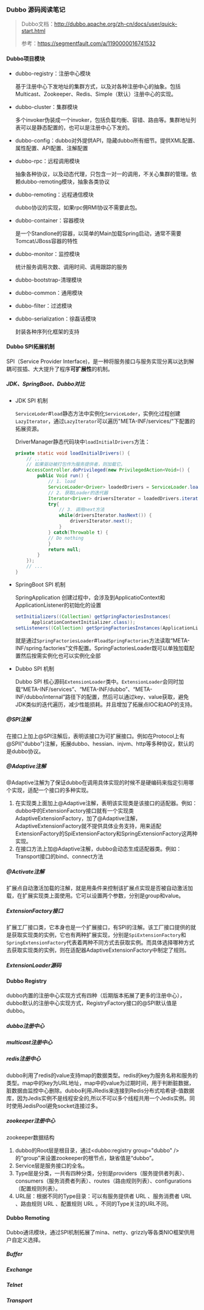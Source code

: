 ###  Dubbo 源码阅读笔记

> Dubbo文档：http://dubbo.apache.org/zh-cn/docs/user/quick-start.html
>
> 参考：https://segmentfault.com/a/1190000016741532

#### Dubbo项目模块

- dubbo-registry：注册中心模块

  基于注册中心下发地址的集群方式，以及对各种注册中心的抽象。包括Multicast、Zookeeper、Redis、Simple（默认）注册中心的实现。

- dubbo-cluster：集群模块

  多个invoker伪装成一个invoker，包括负载均衡、容错、路由等。集群地址列表可以是静态配置的，也可以是注册中心下发的。

- dubbo-config：dubbo对外提供API，隐藏dubbo所有细节。提供XML配置、属性配置、API配置、注解配置

- dubbo-rpc：远程调用模块

  抽象各种协议，以及动态代理，只包含一对一的调用，不关心集群的管理。依赖dubbo-remoting模块，抽象各类协议

- dubbo-remoting：远程通信模块

  dubbo协议的实现，如果rpc佣RMI协议不需要此包。

- dubbo-container：容器模块

  是一个Standlone的容器，以简单的Main加载Spring启动，通常不需要Tomcat/JBoss容器的特性

- dubbo-monitor：监控模块

  统计服务调用次数、调用时间、调用跟踪的服务

- dubbo-bootstrap-清理模块

- dubbo-common：通用模块

- dubbo-filter：过滤模块

- dubbo-serialization：徐磊话模块

  封装各种序列化框架的支持

#### Dubbo SPI拓展机制

SPI（Service Provider Interface)，是一种将服务接口与服务实现分离以达到解耦可拔插、大大提升了程序**可扩展性**的机制。

##### JDK、SpringBoot、Dubbo对比

- JDK SPI 机制

  `ServiceLoder`#`load`静态方法中实例化`ServiceLoder`，实例化过程创建`LazyIterator`，通过`LazyIterator`可以遍历"META-INF/services/"下配置的拓展资源。

  DriverManager静态代码块中`loadInitialDrivers`方法：

  ```java
  private static void loadInitialDrivers() {
      // ...
      // 如果驱动被打包作为服务提供者，则加载它。
      AccessController.doPrivileged(new PrivilegedAction<Void>() {
          public Void run() {
              // 1. load
              ServiceLoader<Driver> loadedDrivers = ServiceLoader.load(Driver.class);
              // 2. 获取Loader的迭代器
              Iterator<Driver> driversIterator = loadedDrivers.iterator();
              try{
                  // 3. 调用next方法
                  while(driversIterator.hasNext()) {
                      driversIterator.next();
                  }
              } catch(Throwable t) {
              // Do nothing
              }
              return null;
          }
      });
      // ...
  }
  ```

- SpringBoot SPI 机制

  SpringApplication 创建过程中，会涉及到ApplicatioContext和ApplicationListener的初始化的设置

  ```java
  setInitializers((Collection) getSpringFactoriesInstances(
        ApplicationContextInitializer.class));
  setListeners((Collection) getSpringFactoriesInstances(ApplicationListener.class));
  ```

  就是通过`SpringFactoriesLoader`#`loadSpringFactories`方法读取“META-INF/spring.factories”文件配置。SpringFactoriesLoader既可以单独加载配置然后按需实例化也可以实例化全部

- Dubbo SPI 机制

  Dubbo SPI 核心源码`ExtensionLoader`类中。`ExtensionLoader`会同时加载“META-INF/services”、“META-INF/dubbo”、“META-INF/dubbo/internal”路径下的配置，然后可以通过key、value获取，避免JDK类似的迭代遍历，减少性能损耗。并且增加了拓展点IOC和AOP的支持。

##### @SPI注解

在接口上加上@SPI注解后，表明该接口为可扩展接口。例如在Protocol上有@SPI("dubbo")注解，拓展dubbo、hessian、injvm、http等多种协议，默认的是dubbo协议。

##### @Adaptive注解

@Adaptive注解为了保证dubbo在调用具体实现的时候不是硬编码来指定引用哪个实现，适配一个接口的多种实现。

1. 在实现类上面加上@Adaptive注解，表明该实现类是该接口的适配器。例如：dubbo中的ExtensionFactory接口就有一个实现类AdaptiveExtensionFactory，加了@Adaptive注解，AdaptiveExtensionFactory就不提供具体业务支持，用来适配ExtensionFactory的SpiExtensionFactory和SpringExtensionFactory这两种实现。
2. 在接口方法上加@Adaptive注解，dubbo会动态生成适配器类。例如：Transport接口的bind、connect方法

##### @Activate注解

扩展点自动激活加载的注解，就是用条件来控制该扩展点实现是否被自动激活加载，在扩展实现类上面使用。它可以设置两个参数，分别是group和value。

##### ExtensionFactory接口

扩展工厂接口类，它本身也是一个扩展接口，有SPI的注解。该工厂接口提供的就是获取实现类的实例，它也有两种扩展实现，分别是`SpiExtensionFactory`和`SpringExtensionFactory`代表着两种不同方式去获取实例。而具体选择哪种方式去获取实现类的实例，则在适配器AdaptiveExtensionFactory中制定了规则。

##### ExtensionLoader源码



#### Dubbo Registry

dubbo内置的注册中心实现方式有四种（后期版本拓展了更多的注册中心），dubbo默认的注册中心实现方式，RegistryFactory接口的@SPI默认值是dubbo。

##### dubbo注册中心

##### multicast注册中心

##### redis注册中心

dubbo利用了redis的value支持map的数据类型。redis的key为服务名称和服务的类型。map中的key为URL地址，map中的value为过期时间，用于判断脏数据，脏数据由监控中心删除。dubbo利用JRedis来连接到Redis分布式哈希键-值数据库，因为Jedis实例不是线程安全的,所以不可以多个线程共用一个Jedis实例。同时使用JedisPool避免socket连接过多。

##### zookeeper注册中心

zookeeper数据结构

1. dubbo的Root层是根目录，通过<dubbo:registry group="dubbo" />的“group”来设置zookeeper的根节点，缺省值是“dubbo”。
2. Service层是服务接口的全名。
3. Type层是分类，一共有四种分类，分别是providers（服务提供者列表）、consumers（服务消费者列表）、routes（路由规则列表）、configurations（配置规则列表）。
4. URL层：根据不同的Type目录：可以有服务提供者 URL 、服务消费者 URL 、路由规则 URL 、配置规则 URL 。不同的Type关注的URL不同。

#### Dubbo Remoting

Dubbo通讯模块，通过SPI机制拓展了mina、netty、grizzly等各类NIO框架供用户自定义选择。

##### Buffer

##### Exchange

##### Telnet

##### Transport